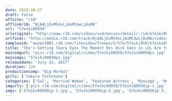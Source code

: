 ```yaml
---
date: 2018-10-27
draft: false
affsite: "r18"
afflinkr18: "NjA4LjEuMS4xLjAuMC4wLjAuMA"
url: "57eiki00050"
urloriginal: "http://www.r18.com/videos/vod/movies/detail/-/id=57eiki00050"
urlfinal: "http://media.r18.com/track/NjA4LjEuMS4xLjAuMC4wLjAuMA/videos/vod/movies/detail/-/id=57eiki00050"
samplevid: "awspv3001.r18.com/litevideo/freepv/5/57e/57eiki050/57eiki050_dmb_w.mp4"
title: "She's Getting Teary Eyes The Moment His Dick Goes In LOL Are You Serious!? This Cute Young Mama Is Making Her AV Debut! Sakura This Scary Bad Girl Mama Turns Into A Sweet Young Thing While Fucking A Dirty Old Man [Including Oil Massage Fun] Sakura Tachibana"
mainimgurl: "pics.r18.com/digital/video/57eiki00050/57eiki00050ps.jpg"
mainimgs: "57eiki00050ps.jpg"
releasedate: "July 25, 2017"
duration: 120
productioncomp: "Big Morkal"
girls: ['Sakura Tachibana']
categories: ['Gal', 'Married Woman', 'Featured Actress', 'Massage', 'Huge Dick - Large Dick', 'Hi-Def']
imgurls: ['pics.r18.com/digital/video/57eiki00050/57eiki00050jp-1.jpg', 'pics.r18.com/digital/video/57eiki00050/57eiki00050jp-2.jpg', 'pics.r18.com/digital/video/57eiki00050/57eiki00050jp-3.jpg', 'pics.r18.com/digital/video/57eiki00050/57eiki00050jp-4.jpg', 'pics.r18.com/digital/video/57eiki00050/57eiki00050jp-5.jpg', 'pics.r18.com/digital/video/57eiki00050/57eiki00050jp-6.jpg', 'pics.r18.com/digital/video/57eiki00050/57eiki00050jp-7.jpg', 'pics.r18.com/digital/video/57eiki00050/57eiki00050jp-8.jpg', 'pics.r18.com/digital/video/57eiki00050/57eiki00050jp-9.jpg', 'pics.r18.com/digital/video/57eiki00050/57eiki00050jp-10.jpg', 'pics.r18.com/digital/video/57eiki00050/57eiki00050jp-11.jpg', 'pics.r18.com/digital/video/57eiki00050/57eiki00050jp-12.jpg', 'pics.r18.com/digital/video/57eiki00050/57eiki00050jp-13.jpg', 'pics.r18.com/digital/video/57eiki00050/57eiki00050jp-14.jpg', 'pics.r18.com/digital/video/57eiki00050/57eiki00050jp-15.jpg', 'pics.r18.com/digital/video/57eiki00050/57eiki00050jp-16.jpg', 'pics.r18.com/digital/video/57eiki00050/57eiki00050jp-17.jpg', 'pics.r18.com/digital/video/57eiki00050/57eiki00050jp-18.jpg', 'pics.r18.com/digital/video/57eiki00050/57eiki00050jp-19.jpg', 'pics.r18.com/digital/video/57eiki00050/57eiki00050jp-20.jpg']
imgs: ['57eiki00050jp-1.jpg', '57eiki00050jp-2.jpg', '57eiki00050jp-3.jpg', '57eiki00050jp-4.jpg', '57eiki00050jp-5.jpg', '57eiki00050jp-6.jpg', '57eiki00050jp-7.jpg', '57eiki00050jp-8.jpg', '57eiki00050jp-9.jpg', '57eiki00050jp-10.jpg', '57eiki00050jp-11.jpg', '57eiki00050jp-12.jpg', '57eiki00050jp-13.jpg', '57eiki00050jp-14.jpg', '57eiki00050jp-15.jpg', '57eiki00050jp-16.jpg', '57eiki00050jp-17.jpg', '57eiki00050jp-18.jpg', '57eiki00050jp-19.jpg', '57eiki00050jp-20.jpg']
---
```

